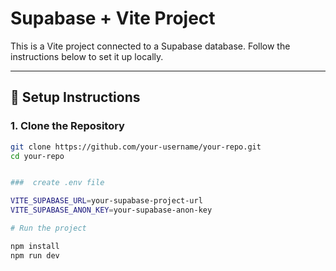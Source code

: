 # Supabase + Vite Project

This is a Vite project connected to a Supabase database. Follow the instructions below to set it up locally.

---

## 🔧 Setup Instructions

### 1. Clone the Repository

```bash
git clone https://github.com/your-username/your-repo.git
cd your-repo


###  create .env file

VITE_SUPABASE_URL=your-supabase-project-url
VITE_SUPABASE_ANON_KEY=your-supabase-anon-key

# Run the project

npm install
npm run dev